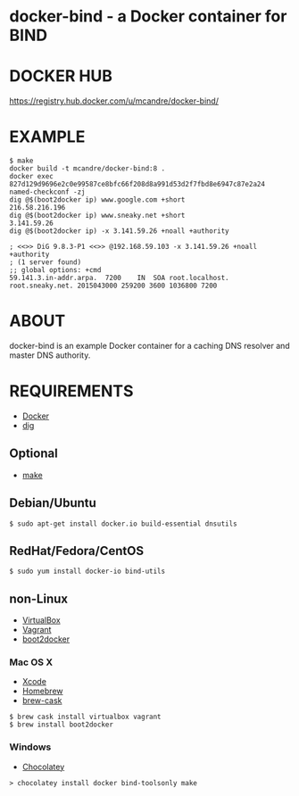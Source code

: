 # docker-bind - a Docker container for BIND

# DOCKER HUB

https://registry.hub.docker.com/u/mcandre/docker-bind/

# EXAMPLE

```
$ make
docker build -t mcandre/docker-bind:8 .
docker exec 827d129d9696e2c0e99587ce8bfc66f208d8a991d53d2f7fbd8e6947c87e2a24 named-checkconf -zj
dig @$(boot2docker ip) www.google.com +short
216.58.216.196
dig @$(boot2docker ip) www.sneaky.net +short
3.141.59.26
dig @$(boot2docker ip) -x 3.141.59.26 +noall +authority

; <<>> DiG 9.8.3-P1 <<>> @192.168.59.103 -x 3.141.59.26 +noall +authority
; (1 server found)
;; global options: +cmd
59.141.3.in-addr.arpa.	7200	IN	SOA	root.localhost. root.sneaky.net. 2015043000 259200 3600 1036800 7200
```

# ABOUT

docker-bind is an example Docker container for a caching DNS resolver and master DNS authority.

# REQUIREMENTS

* [Docker](https://www.docker.com/)
* [dig](http://man.cx/dig)

## Optional

* [make](http://www.gnu.org/software/make/)

## Debian/Ubuntu

```
$ sudo apt-get install docker.io build-essential dnsutils
```

## RedHat/Fedora/CentOS

```
$ sudo yum install docker-io bind-utils
```

## non-Linux

* [VirtualBox](https://www.virtualbox.org/)
* [Vagrant](https://www.vagrantup.com/)
* [boot2docker](http://boot2docker.io/)

### Mac OS X

* [Xcode](http://itunes.apple.com/us/app/xcode/id497799835?ls=1&mt=12)
* [Homebrew](http://brew.sh/)
* [brew-cask](http://caskroom.io/)

```
$ brew cask install virtualbox vagrant
$ brew install boot2docker
```

### Windows

* [Chocolatey](https://chocolatey.org/)

```
> chocolatey install docker bind-toolsonly make
```
